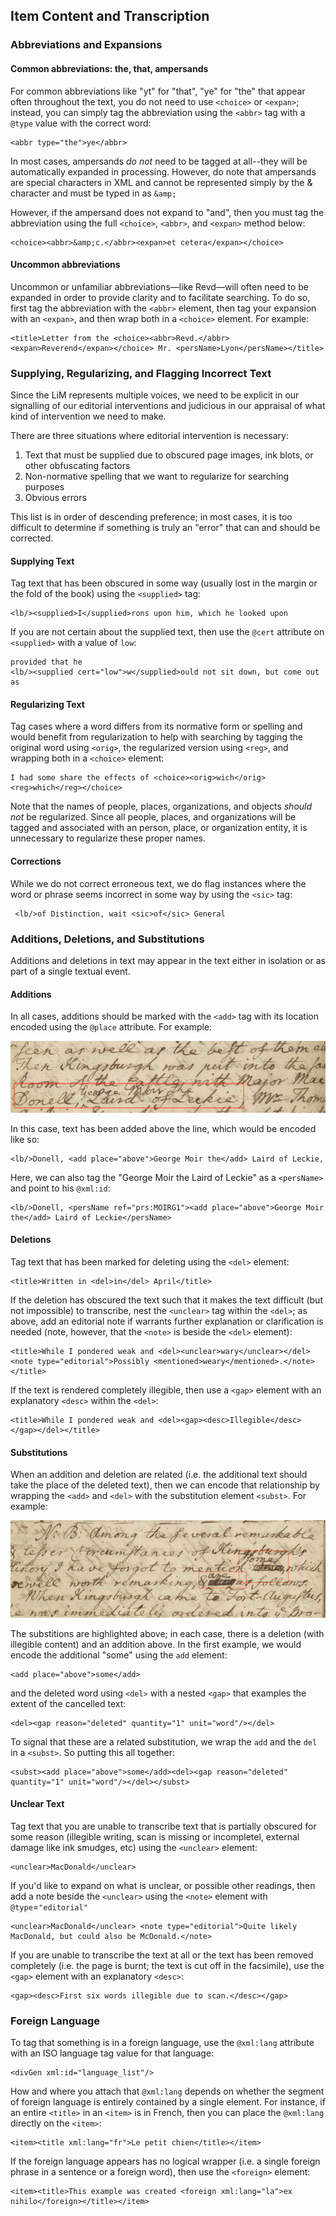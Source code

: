 ## Item Content and Transcription

### Abbreviations and Expansions

#### Common abbreviations: the, that, ampersands

For common abbreviations like "yt" for "that", "ye" for "the" that appear often throughout the text, you do not need to use `<choice>` or `<expan>`; instead, you can simply tag the abbreviation using the `<abbr>` tag with a `@type` value with the correct word:

```
<abbr type="the">ye</abbr>
```

In most cases, ampersands *do not* need to be tagged at all--they will be automatically expanded in processing. However, do note that ampersands are special characters in XML and cannot be represented simply by the & character and must be typed in as `&amp;`

However, if the ampersand does not expand to "and", then you must tag the abbreviation using the full `<choice>`, `<abbr>`, and `<expan>` method below:

```
<choice><abbr>&amp;c.</abbr><expan>et cetera</expan></choice>
```

#### Uncommon abbreviations

Uncommon or unfamiliar abbreviations—like Revd—will often need to be expanded in order to provide clarity and to facilitate searching. To do so, first tag the abbreviation with the `<abbr>` element, then tag your expansion with an `<expan>`, and then wrap both in a `<choice>` element. For example: 

```
<title>Letter from the <choice><abbr>Revd.</abbr><expan>Reverend</expan></choice> Mr. <persName>Lyon</persName></title>
```

### Supplying, Regularizing, and Flagging Incorrect Text

Since the LiM represents multiple voices, we need to be explicit in our signalling of our editorial interventions and judicious in our appraisal of what kind of intervention we need to make.

There are three situations where editorial intervention is necessary:

1. Text that must be supplied due to obscured page images, ink blots, or other obfuscating factors
1. Non-normative spelling that we want to regularize for searching purposes
1. Obvious errors

This list is in order of descending preference; in most cases, it is too difficult to determine if something is truly an "error" that can and should be corrected.

#### Supplying Text

Tag text that has been obscured in some way (usually lost in the margin or the fold of the book) using the `<supplied>` tag:

```
<lb/><supplied>I</supplied>rons upon him, which he looked upon
```
If you are not certain about the supplied text, then use the `@cert` attribute on `<supplied>` with a value of `low`:

```
provided that he
<lb/><supplied cert="low">w</supplied>ould not sit down, but come out as
```

#### Regularizing Text

Tag cases where a word differs from its normative form or spelling and would benefit from regularization to help with searching by tagging the original word using `<orig>`, the regularized version using `<reg>`, and wrapping both in a `<choice>` element:

```
I had some share the effects of <choice><orig>wich</orig><reg>which</reg></choice> 
```

Note that the names of people, places, organizations, and objects *should not* be regularized. Since all people, places, and organizations will be tagged and associated with an person, place, or organization entity, it is unnecessary to regularize these proper names. 

#### Corrections

While we do not correct erroneous text, we do flag instances where the word or phrase seems incorrect in some way by using the `<sic>` tag: 

```
 <lb/>of Distinction, wait <sic>of</sic> General
```

### Additions, Deletions, and Substitutions

Additions and deletions in text may appear in the text either in isolation or as part of a single textual event. 

#### Additions

In all cases, additions should be marked with the `<add>` tag with its location encoded using the `@place` attribute. For example:

![Example from v02.0221.01](images/addition_example.png)

In this case, text has been added above the line, which would be encoded like so: 

```
<lb/>Donell, <add place="above">George Moir the</add> Laird of Leckie,
```

Here, we can also tag the "George Moir the Laird of Leckie" as a `<persName>` and point to his `@xml:id`:

```
<lb/>Donell, <persName ref="prs:MOIRG1"><add place="above">George Moir the</add> Laird of Leckie</persName>
```

#### Deletions

Tag text that has been marked for deleting using the `<del>` element: 
```
<title>Written in <del>in</del> April</title>
```
 If the deletion has obscured the text such that it makes the text difficult (but not impossible) to transcribe, nest the `<unclear>` tag within the `<del>`; as above, add an editorial note if warrants further explanation or clarification is needed (note, however, that the `<note>` is beside the `<del>` element): 
```
<title>While I pondered weak and <del><unclear>wary</unclear></del><note type="editorial">Possibly <mentioned>weary</mentioned>.</note></title>
```


If the text is rendered completely illegible, then use a `<gap>` element with an explanatory `<desc>` within the `<del>`: 
```
<title>While I pondered weak and <del><gap><desc>Illegible</desc></gap></del></title>
```

#### Substitutions

When an addition and deletion are related (i.e. the additional text should take the place of the deleted text), then we can encode that relationship by wrapping the `<add>` and `<del>` with the substitution element `<subst>`. For example:

![Example from v02.0221.01](images/substitution_example.png)

The substitions are highlighted above; in each case, there is a deletion (with illegible content) and an addition above. In the first example, we would encode the additional "some" using the `add` element:

```
<add place="above">some</add>
```
and the deleted word using `<del>` with a nested `<gap>` that examples the extent of the cancelled text:

```
<del><gap reason="deleted" quantity="1" unit="word"/></del>
```

To signal that these are a related substitution, we wrap the `add` and the `del` in a `<subst>`. So putting this all together:

```
<subst><add place="above">some</add><del><gap reason="deleted" quantity="1" unit="word"/></del></subst>
```

#### Unclear Text

Tag text that you are unable to transcribe text that is partially obscured for some reason (illegible writing, scan is missing or incompletel, external damage like ink smudges, etc) using the `<unclear>` element: 
```
<unclear>MacDonald</unclear>
```
 If you'd like to expand on what is unclear, or possible other readings, then add a note beside the `<unclear>` using the `<note>` element with `@type`=`"editorial"` 
```
<unclear>MacDonald</unclear> <note type="editorial">Quite likely MacDonald, but could also be McDonald.</note>
```


If you are unable to transcribe the text at all or the text has been removed completely (i.e. the page is burnt; the text is cut off in the facsimile), use the `<gap>` element with an explanatory `<desc>`: 
```
<gap><desc>First six words illegible due to scan.</desc></gap>
```

### Foreign Language

To tag that something is in a foreign language, use the `@xml:lang` attribute with an ISO language tag value for that language:

```{=tei}
<divGen xml:id="language_list"/>
```



How and where you attach that `@xml:lang` depends on whether the segment of foreign language is entirely contained by a single element. For instance, if an entire `<title>` in an `<item>` is in French, then you can place the `@xml:lang` directly on the `<item>`: 
```
<item><title xml:lang="fr">Le petit chien</title></item>
```
 If the foreign language appears has no logical wrapper (i.e. a single foreign phrase in a sentence or a foreign word), then use the `<foreign>` element: 
```
<item><title>This example was created <foreign xml:lang="la">ex nihilo</foreign></title></item>
```

